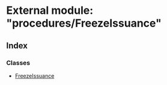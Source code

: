 # External module: "procedures/FreezeIssuance"

## Index

### Classes

- [FreezeIssuance](../classes/_procedures_freezeissuance_.freezeissuance.md)
